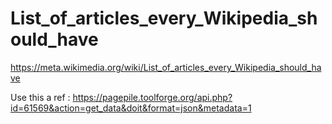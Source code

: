 # List_of_articles_every_Wikipedia_should_have

https://meta.wikimedia.org/wiki/List_of_articles_every_Wikipedia_should_have

Use this a ref : https://pagepile.toolforge.org/api.php?id=61569&action=get_data&doit&format=json&metadata=1
